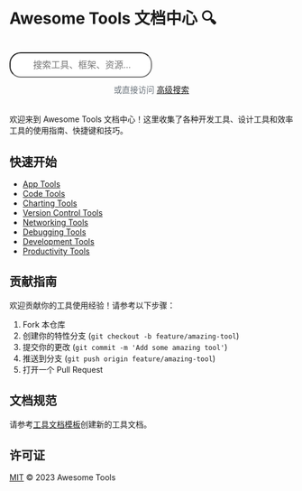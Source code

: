 # Awesome Tools 文档中心 🔍

<div class="search-container" style="max-width: 600px; margin: 2rem auto;">
  <div class="search-box" style="position: relative;">
    <i class="fas fa-search" style="position: absolute; left: 15px; top: 50%; transform: translateY(-50%); color: #6c757d;"></i>
    <input type="text" id="searchInput" class="form-control" placeholder="搜索工具、框架、资源..." style="padding-left: 40px; border-radius: 20px; height: 45px; font-size: 1rem;" onkeypress="if(event.keyCode==13) window.location.href='search.html?q='+encodeURIComponent(this.value)">
  </div>
  <div style="text-align: center; margin-top: 10px; color: #6c757d; font-size: 0.9rem;">
    或直接访问 <a href="search.html">高级搜索</a>
  </div>
</div>

欢迎来到 Awesome Tools 文档中心！这里收集了各种开发工具、设计工具和效率工具的使用指南、快捷键和技巧。

## 快速开始

- [App Tools](categories/app_tools.md)
- [Code Tools](categories/code_tools.md)
- [Charting Tools](categories/charting_tools.md)
- [Version Control Tools](categories/version_control_tools.md)
- [Networking Tools](categories/networking_tools.md)
- [Debugging Tools](categories/debugging_tools.md)
- [Development Tools](categories/development_tools.md)
- [Productivity Tools](categories/productivity_tools.md)

## 贡献指南

欢迎贡献你的工具使用经验！请参考以下步骤：

1. Fork 本仓库
2. 创建你的特性分支 (`git checkout -b feature/amazing-tool`)
3. 提交你的更改 (`git commit -m 'Add some amazing tool'`)
4. 推送到分支 (`git push origin feature/amazing-tool`)
5. 打开一个 Pull Request

## 文档规范

请参考[工具文档模板](templates/tool_template.md)创建新的工具文档。

## 许可证

[MIT](LICENSE) © 2023 Awesome Tools
